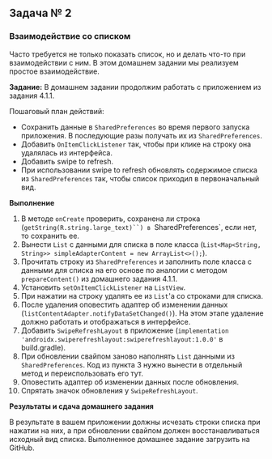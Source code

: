 ## Задача № 2
### Взаимодействие со списком
Часто требуется не только показать список, но и делать что-то при взаимодействии с ним. В этом домашнем задании мы реализуем простое взаимодействие.


**Задание:**
В домашнем задании продолжим работать с приложением из задания 4.1.1.

Пошаговый план действий:
* Сохранить данные в `SharedPreferences` во время первого запуска приложения. В последующие разы получать их из `SharedPreferences`.
* Добавить `OnItemClickListener` так, чтобы при клике на строку она удалялась из интерфейса.
* Добавить swipe to refresh.
* При использовании swipe to refresh обновлять содержимое списка из `SharedPreferences` так, чтобы список приходил в первоначальный вид.


**Выполнение**

1. В методе `onCreate` проверить, сохранена ли строка (`getString(R.string.large_text)``) в `SharedPreferences`, если нет, то сохранить ее.
2. Вынести `List` c данными для списка в поле класса (`List<Map<String, String>> simpleAdapterContent = new ArrayList<>();`).
3. Прочитать строку из `SharedPreferences` и заполнить поле класса с данными для списка на его основе по аналогии с методом `prepareContent()` из домашнего задания 4.1.1.
4. Установить `setOnItemClickListener` на `ListView`.
5. При нажатии на строку удалять ее из `List`'a со строками для списка.
6. После удаления оповестить адаптер об изменении данных (`listContentAdapter.notifyDataSetChanged()`).
На этом этапе удаление должно работать и отображаться в интерфейсе.
7. Добавить `SwipeRefreshLayout` в приложение (`implementation 'androidx.swiperefreshlayout:swiperefreshlayout:1.0.0'` в build.gradle).
8. При обновлении свайпом заново наполнять `List` данными из `SharedPreferences`. Код из пункта 3 нужно вынести в отдельный метод и переиспользовать его тут.
9. Оповестить адаптер об изменении данных после обновления.
10. Спрятать значок обновления у `SwipeRefreshLayout`.


**Результаты и сдача домашнего задания**

В результате в вашем приложении должны исчезать строки списка при нажатии на них, а при обновлении свайпом должен восстанавливаться исходный вид списка.
Выполненное домашнее задание загрузить на GitHub.

